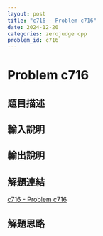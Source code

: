 ```yaml
---
layout: post
title: "c716 - Problem c716"
date: 2024-12-20
categories: zerojudge cpp
problem_id: c716
---
```


# Problem c716

## 題目描述



## 輸入說明



## 輸出說明



## 解題連結

[c716 - Problem c716](https://zerojudge.tw/ShowProblem?problemid=c716)

## 解題思路

